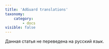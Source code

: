 ```yaml
---
title: 'AdGuard translations'
taxonomy:
    category:
        - docs
visible: false
---
```


Данная статья не переведена на русский язык.
